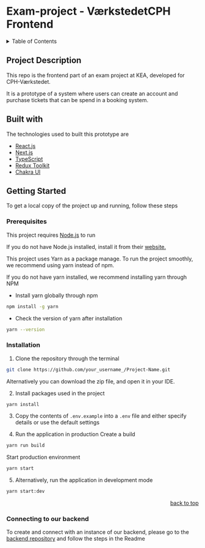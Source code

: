 <a id="top"></a>

# Exam-project - VærkstedetCPH Frontend 


<!-- TABLE OF CONTENTS -->
<details>
  <summary>Table of Contents</summary>
  <ol>
    <li>
      <a href="#project-description">Project Description</a>
      <ul>
        <li><a href="#built-with">Built With</a></li>
      </ul>
    </li>
    <li>
      <a href="#getting-started">Getting Started</a>
      <ul>
        <li><a href="#prerequisites">Prerequisites</a></li>
        <li><a href="#installation">Installation</a></li>
      </ul>
    </li>
    <li><a href="#connect-to-backend">Connect to our backend repo</a></li>
  </ol>
</details>


## Project Description
This repo is the frontend part of an exam project at KEA, developed for CPH-Værkstedet. 

It is a prototype of a system where users can create an account and purchase tickets that can be spend in a booking system. 


## Built with

The technologies used to built this prototype are

* [React.js](https://reactjs.org/)
* [Next.js](https://nextjs.org/)
* [TypeScript](https://www.typescriptlang.org/)
* [Redux Toolkit](https://redux-toolkit.js.org/)
* [Chakra UI](https://chakra-ui.com/)


<!-- GETTING STARTED -->
## Getting Started

To get a local copy of the project up and running, follow these steps


### Prerequisites

This project requires [Node.js](https://nodejs.org/en/) to run

If you do not have Node.js installed, install it from their [website.](https://nodejs.org/en/)



This project uses Yarn as a package manage. To run the project smoothly, we recommend using yarn instead of npm. 

If you do not have yarn installed, we recommend installing yarn through NPM

* Install yarn globally through npm
```sh
npm install -g yarn
```
* Check the version of yarn after installation
```sh
yarn --version
```




### Installation

1. Clone the repository through the terminal
 ```sh
 git clone https://github.com/your_username_/Project-Name.git
 ```
   Alternatively you can download the zip file, and open it in your IDE. 
   
2. Install packages used in the project
 ```sh
 yarn install
 ``` 
3. Copy the contents of `.env.example` into a `.env` file and either specify details or use the default settings
   
4. Run the application in production
   Create a build
 ```sh
 yarn run build
 ```

   Start production environment
  ```sh
 yarn start
 ```

5. Alternatively, run the application in development mode
 ```sh
 yarn start:dev
 ```
   
<p align="right"><a href="#top">back to top</a></p>



### Connecting to our backend

To create and connect with an instance of our backend, please go to the [backend repository](https://github.com/LasseStaus/CPHworkshop_backend) and follow the steps in the Readme



